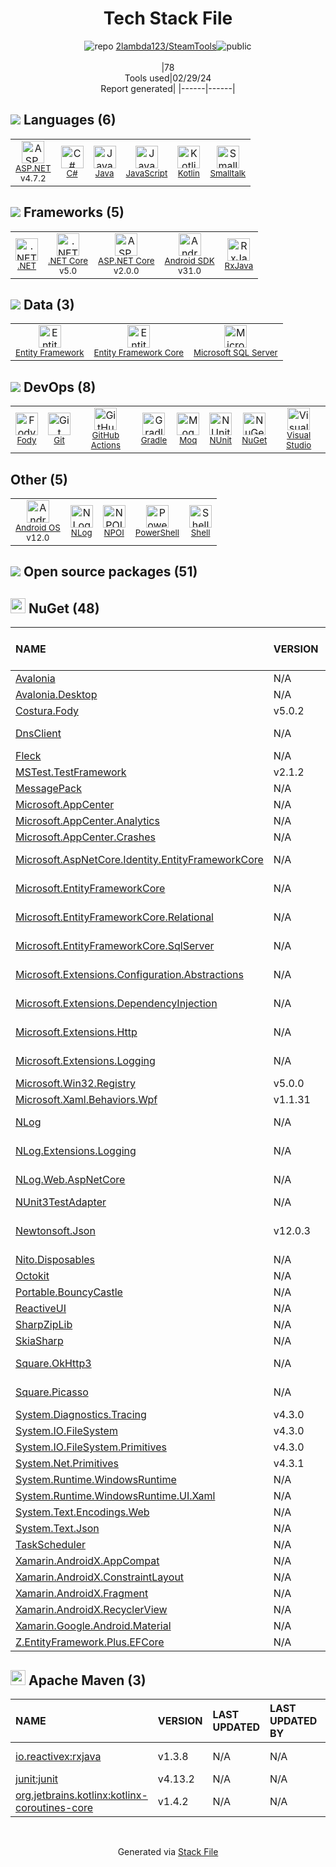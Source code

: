 <!--
&lt;--- Readme.md Snippet without images Start ---&gt;
## Tech Stack
2lambda123/SteamTools is built on the following main stack:

- [ASP.NET](https://www.asp.net/) – Languages
- [C#](http://csharp.net) – Languages
- [Java](https://www.java.com) – Languages
- [JavaScript](https://developer.mozilla.org/en-US/docs/Web/JavaScript) – Languages
- [Kotlin](https://kotlinlang.org/) – Languages
- [Smalltalk](http://en.wikipedia.org/wiki/Smalltalk) – Languages
- [.NET](http://www.microsoft.com/net/) – Frameworks (Full Stack)
- [.NET Core](https://docs.microsoft.com/en-us/dotnet/core/) – Frameworks (Full Stack)
- [ASP.NET Core](docs.microsoft.com/en-us/aspnet/core/) – Frameworks (Full Stack)
- [Android SDK](http://developer.android.com) – Frameworks (Full Stack)
- [RxJava](https://github.com/ReactiveX/RxJava) – Java Tools
- [Entity Framework](https://docs.microsoft.com/en-us/aspnet/entity-framework) – Object Relational Mapper (ORM)
- [Entity Framework Core](https://docs.microsoft.com/en-us/ef/core/) – Object Relational Mapper (ORM)
- [Microsoft SQL Server](http://microsoft.com/sqlserver) – Databases
- [Fody](https://github.com/Fody/Fody) – Code Review
- [GitHub Actions](https://github.com/features/actions) – Continuous Integration
- [Gradle](https://www.gradle.org/) – Java Build Tools
- [Moq](https://github.com/Moq/moq4) – Testing Frameworks
- [NUnit](http://www.nunit.org/) – Testing Frameworks
- [Visual Studio](http://msdn.microsoft.com/en-us/vstudio/aa718325.aspx) – Integrated Development Environment
- [Android OS](https://www.android.com) – Operating Systems
- [NPOI](https://github.com/tonyqus/npoi) – Data Transfer
- [PowerShell](https://docs.microsoft.com/en-us/powershell/) – Shells
- [Shell](https://en.wikipedia.org/wiki/Shell_script) – Shells

Full tech stack [here](/techstack.md)

&lt;--- Readme.md Snippet without images End ---&gt;

&lt;--- Readme.md Snippet with images Start ---&gt;
## Tech Stack
2lambda123/SteamTools is built on the following main stack:

- <img width='25' height='25' src='https://img.stackshare.io/service/6755/2c45151a4a11d3a3c8e71bb34dd069d6_400x400.png' alt='ASP.NET'/> [ASP.NET](https://www.asp.net/) – Languages
- <img width='25' height='25' src='https://img.stackshare.io/service/1015/1200px-C_Sharp_wordmark.svg.png' alt='C#'/> [C#](http://csharp.net) – Languages
- <img width='25' height='25' src='https://img.stackshare.io/service/995/K85ZWV2F.png' alt='Java'/> [Java](https://www.java.com) – Languages
- <img width='25' height='25' src='https://img.stackshare.io/service/1209/javascript.jpeg' alt='JavaScript'/> [JavaScript](https://developer.mozilla.org/en-US/docs/Web/JavaScript) – Languages
- <img width='25' height='25' src='https://img.stackshare.io/service/3750/pCfEzr6L.png' alt='Kotlin'/> [Kotlin](https://kotlinlang.org/) – Languages
- <img width='25' height='25' src='https://img.stackshare.io/service/2624/no-img-open-source.png' alt='Smalltalk'/> [Smalltalk](http://en.wikipedia.org/wiki/Smalltalk) – Languages
- <img width='25' height='25' src='https://img.stackshare.io/service/1014/IoPy1dce_400x400.png' alt='.NET'/> [.NET](http://www.microsoft.com/net/) – Frameworks (Full Stack)
- <img width='25' height='25' src='https://img.stackshare.io/service/6403/default_91fc1f0ee315262794273aa1387eaf8fed8436e6.png' alt='.NET Core'/> [.NET Core](https://docs.microsoft.com/en-us/dotnet/core/) – Frameworks (Full Stack)
- <img width='25' height='25' src='https://img.stackshare.io/service/11331/asp.net-core.png' alt='ASP.NET Core'/> [ASP.NET Core](docs.microsoft.com/en-us/aspnet/core/) – Frameworks (Full Stack)
- <img width='25' height='25' src='https://img.stackshare.io/service/1010/m8jf0po4imu8t5eemjdd.png' alt='Android SDK'/> [Android SDK](http://developer.android.com) – Frameworks (Full Stack)
- <img width='25' height='25' src='https://img.stackshare.io/service/2190/6407041.png' alt='RxJava'/> [RxJava](https://github.com/ReactiveX/RxJava) – Java Tools
- <img width='25' height='25' src='https://img.stackshare.io/service/3251/no-img-open-source.png' alt='Entity Framework'/> [Entity Framework](https://docs.microsoft.com/en-us/aspnet/entity-framework) – Object Relational Mapper (ORM)
- <img width='25' height='25' src='https://img.stackshare.io/service/10254/no-img-open-source.png' alt='Entity Framework Core'/> [Entity Framework Core](https://docs.microsoft.com/en-us/ef/core/) – Object Relational Mapper (ORM)
- <img width='25' height='25' src='https://img.stackshare.io/service/1027/sql_server.png' alt='Microsoft SQL Server'/> [Microsoft SQL Server](http://microsoft.com/sqlserver) – Databases
- <img width='25' height='25' src='https://img.stackshare.io/service/20932/default_0d33a14bfbacce3a8e941836ff542881b7e5223e.png' alt='Fody'/> [Fody](https://github.com/Fody/Fody) – Code Review
- <img width='25' height='25' src='https://img.stackshare.io/service/11563/actions.png' alt='GitHub Actions'/> [GitHub Actions](https://github.com/features/actions) – Continuous Integration
- <img width='25' height='25' src='https://img.stackshare.io/service/975/gradlephant-social-black-bg.png' alt='Gradle'/> [Gradle](https://www.gradle.org/) – Java Build Tools
- <img width='25' height='25' src='https://img.stackshare.io/service/1628/1434934.png' alt='Moq'/> [Moq](https://github.com/Moq/moq4) – Testing Frameworks
- <img width='25' height='25' src='https://img.stackshare.io/service/2371/jZ6MYx5Y_400x400.png' alt='NUnit'/> [NUnit](http://www.nunit.org/) – Testing Frameworks
- <img width='25' height='25' src='https://img.stackshare.io/service/1451/SR2hUhQN.png' alt='Visual Studio'/> [Visual Studio](http://msdn.microsoft.com/en-us/vstudio/aa718325.aspx) – Integrated Development Environment
- <img width='25' height='25' src='https://img.stackshare.io/service/9586/ZvmtaSXW_400x400.jpg' alt='Android OS'/> [Android OS](https://www.android.com) – Operating Systems
- <img width='25' height='25' src='https://img.stackshare.io/service/20931/default_0262ac7407d646f59c98f476ca931d21acc32956.png' alt='NPOI'/> [NPOI](https://github.com/tonyqus/npoi) – Data Transfer
- <img width='25' height='25' src='https://img.stackshare.io/service/3681/powershell-logo.png' alt='PowerShell'/> [PowerShell](https://docs.microsoft.com/en-us/powershell/) – Shells
- <img width='25' height='25' src='https://img.stackshare.io/service/4631/default_c2062d40130562bdc836c13dbca02d318205a962.png' alt='Shell'/> [Shell](https://en.wikipedia.org/wiki/Shell_script) – Shells

Full tech stack [here](/techstack.md)

&lt;--- Readme.md Snippet with images End ---&gt;
-->
<div align="center">

# Tech Stack File
![](https://img.stackshare.io/repo.svg "repo") [2lambda123/SteamTools](https://github.com/2lambda123/SteamTools)![](https://img.stackshare.io/public_badge.svg "public")
<br/><br/>
|78<br/>Tools used|02/29/24 <br/>Report generated|
|------|------|
</div>

## <img src='https://img.stackshare.io/languages.svg'/> Languages (6)
<table><tr>
  <td align='center'>
  <img width='36' height='36' src='https://img.stackshare.io/service/6755/2c45151a4a11d3a3c8e71bb34dd069d6_400x400.png' alt='ASP.NET'>
  <br>
  <sub><a href="https://www.asp.net/">ASP.NET</a></sub>
  <br>
  <sub>v4.7.2</sub>
</td>

<td align='center'>
  <img width='36' height='36' src='https://img.stackshare.io/service/1015/1200px-C_Sharp_wordmark.svg.png' alt='C#'>
  <br>
  <sub><a href="http://csharp.net">C#</a></sub>
  <br>
  <sub></sub>
</td>

<td align='center'>
  <img width='36' height='36' src='https://img.stackshare.io/service/995/K85ZWV2F.png' alt='Java'>
  <br>
  <sub><a href="https://www.java.com">Java</a></sub>
  <br>
  <sub></sub>
</td>

<td align='center'>
  <img width='36' height='36' src='https://img.stackshare.io/service/1209/javascript.jpeg' alt='JavaScript'>
  <br>
  <sub><a href="https://developer.mozilla.org/en-US/docs/Web/JavaScript">JavaScript</a></sub>
  <br>
  <sub></sub>
</td>

<td align='center'>
  <img width='36' height='36' src='https://img.stackshare.io/service/3750/pCfEzr6L.png' alt='Kotlin'>
  <br>
  <sub><a href="https://kotlinlang.org/">Kotlin</a></sub>
  <br>
  <sub></sub>
</td>

<td align='center'>
  <img width='36' height='36' src='https://img.stackshare.io/service/2624/no-img-open-source.png' alt='Smalltalk'>
  <br>
  <sub><a href="http://en.wikipedia.org/wiki/Smalltalk">Smalltalk</a></sub>
  <br>
  <sub></sub>
</td>

</tr>
</table>

## <img src='https://img.stackshare.io/frameworks.svg'/> Frameworks (5)
<table><tr>
  <td align='center'>
  <img width='36' height='36' src='https://img.stackshare.io/service/1014/IoPy1dce_400x400.png' alt='.NET'>
  <br>
  <sub><a href="http://www.microsoft.com/net/">.NET</a></sub>
  <br>
  <sub></sub>
</td>

<td align='center'>
  <img width='36' height='36' src='https://img.stackshare.io/service/6403/default_91fc1f0ee315262794273aa1387eaf8fed8436e6.png' alt='.NET Core'>
  <br>
  <sub><a href="https://docs.microsoft.com/en-us/dotnet/core/">.NET Core</a></sub>
  <br>
  <sub>v5.0</sub>
</td>

<td align='center'>
  <img width='36' height='36' src='https://img.stackshare.io/service/11331/asp.net-core.png' alt='ASP.NET Core'>
  <br>
  <sub><a href="docs.microsoft.com/en-us/aspnet/core/">ASP.NET Core</a></sub>
  <br>
  <sub>v2.0.0</sub>
</td>

<td align='center'>
  <img width='36' height='36' src='https://img.stackshare.io/service/1010/m8jf0po4imu8t5eemjdd.png' alt='Android SDK'>
  <br>
  <sub><a href="http://developer.android.com">Android SDK</a></sub>
  <br>
  <sub>v31.0</sub>
</td>

<td align='center'>
  <img width='36' height='36' src='https://img.stackshare.io/service/2190/6407041.png' alt='RxJava'>
  <br>
  <sub><a href="https://github.com/ReactiveX/RxJava">RxJava</a></sub>
  <br>
  <sub></sub>
</td>

</tr>
</table>

## <img src='https://img.stackshare.io/databases.svg'/> Data (3)
<table><tr>
  <td align='center'>
  <img width='36' height='36' src='https://img.stackshare.io/service/3251/no-img-open-source.png' alt='Entity Framework'>
  <br>
  <sub><a href="https://docs.microsoft.com/en-us/aspnet/entity-framework">Entity Framework</a></sub>
  <br>
  <sub></sub>
</td>

<td align='center'>
  <img width='36' height='36' src='https://img.stackshare.io/service/10254/no-img-open-source.png' alt='Entity Framework Core'>
  <br>
  <sub><a href="https://docs.microsoft.com/en-us/ef/core/">Entity Framework Core</a></sub>
  <br>
  <sub></sub>
</td>

<td align='center'>
  <img width='36' height='36' src='https://img.stackshare.io/service/1027/sql_server.png' alt='Microsoft SQL Server'>
  <br>
  <sub><a href="http://microsoft.com/sqlserver">Microsoft SQL Server</a></sub>
  <br>
  <sub></sub>
</td>

</tr>
</table>

## <img src='https://img.stackshare.io/devops.svg'/> DevOps (8)
<table><tr>
  <td align='center'>
  <img width='36' height='36' src='https://img.stackshare.io/service/20932/default_0d33a14bfbacce3a8e941836ff542881b7e5223e.png' alt='Fody'>
  <br>
  <sub><a href="https://github.com/Fody/Fody">Fody</a></sub>
  <br>
  <sub></sub>
</td>

<td align='center'>
  <img width='36' height='36' src='https://img.stackshare.io/service/1046/git.png' alt='Git'>
  <br>
  <sub><a href="http://git-scm.com/">Git</a></sub>
  <br>
  <sub></sub>
</td>

<td align='center'>
  <img width='36' height='36' src='https://img.stackshare.io/service/11563/actions.png' alt='GitHub Actions'>
  <br>
  <sub><a href="https://github.com/features/actions">GitHub Actions</a></sub>
  <br>
  <sub></sub>
</td>

<td align='center'>
  <img width='36' height='36' src='https://img.stackshare.io/service/975/gradlephant-social-black-bg.png' alt='Gradle'>
  <br>
  <sub><a href="https://www.gradle.org/">Gradle</a></sub>
  <br>
  <sub></sub>
</td>

<td align='center'>
  <img width='36' height='36' src='https://img.stackshare.io/service/1628/1434934.png' alt='Moq'>
  <br>
  <sub><a href="https://github.com/Moq/moq4">Moq</a></sub>
  <br>
  <sub></sub>
</td>

<td align='center'>
  <img width='36' height='36' src='https://img.stackshare.io/service/2371/jZ6MYx5Y_400x400.png' alt='NUnit'>
  <br>
  <sub><a href="http://www.nunit.org/">NUnit</a></sub>
  <br>
  <sub></sub>
</td>

<td align='center'>
  <img width='36' height='36' src='https://img.stackshare.io/service/2637/6I3oEOP4_400x400.jpg' alt='NuGet'>
  <br>
  <sub><a href="https://www.nuget.org/">NuGet</a></sub>
  <br>
  <sub></sub>
</td>

<td align='center'>
  <img width='36' height='36' src='https://img.stackshare.io/service/1451/SR2hUhQN.png' alt='Visual Studio'>
  <br>
  <sub><a href="http://msdn.microsoft.com/en-us/vstudio/aa718325.aspx">Visual Studio</a></sub>
  <br>
  <sub></sub>
</td>

</tr>
</table>

## Other (5)
<table><tr>
  <td align='center'>
  <img width='36' height='36' src='https://img.stackshare.io/service/9586/ZvmtaSXW_400x400.jpg' alt='Android OS'>
  <br>
  <sub><a href="https://www.android.com">Android OS</a></sub>
  <br>
  <sub>v12.0</sub>
</td>

<td align='center'>
  <img width='36' height='36' src='https://img.stackshare.io/service/9672/nlog_logo_square_normal.png' alt='NLog'>
  <br>
  <sub><a href="https://nlog-project.org/">NLog</a></sub>
  <br>
  <sub></sub>
</td>

<td align='center'>
  <img width='36' height='36' src='https://img.stackshare.io/service/20931/default_0262ac7407d646f59c98f476ca931d21acc32956.png' alt='NPOI'>
  <br>
  <sub><a href="https://github.com/tonyqus/npoi">NPOI</a></sub>
  <br>
  <sub></sub>
</td>

<td align='center'>
  <img width='36' height='36' src='https://img.stackshare.io/service/3681/powershell-logo.png' alt='PowerShell'>
  <br>
  <sub><a href="https://docs.microsoft.com/en-us/powershell/">PowerShell</a></sub>
  <br>
  <sub></sub>
</td>

<td align='center'>
  <img width='36' height='36' src='https://img.stackshare.io/service/4631/default_c2062d40130562bdc836c13dbca02d318205a962.png' alt='Shell'>
  <br>
  <sub><a href="https://en.wikipedia.org/wiki/Shell_script">Shell</a></sub>
  <br>
  <sub></sub>
</td>

</tr>
</table>


## <img src='https://img.stackshare.io/group.svg' /> Open source packages (51)</h2>

## <img width='24' height='24' src='https://img.stackshare.io/service/2637/6I3oEOP4_400x400.jpg'/> NuGet (48)

|NAME|VERSION|LAST UPDATED|LAST UPDATED BY|LICENSE|VULNERABILITIES|
|:------|:------|:------|:------|:------|:------|
|[Avalonia](https://www.nuget.org/Avalonia)|N/A|N/A|N/A |MIT|N/A|
|[Avalonia.Desktop](https://www.nuget.org/Avalonia.Desktop)|N/A|N/A|N/A |MIT|N/A|
|[Costura.Fody](https://www.nuget.org/Costura.Fody)|v5.0.2|N/A|N/A |MIT|N/A|
|[DnsClient](https://www.nuget.org/DnsClient)|N/A|N/A|N/A |Apache-2.0|N/A|
|[Fleck](https://www.nuget.org/Fleck)|N/A|N/A|N/A |MIT|N/A|
|[MSTest.TestFramework](https://www.nuget.org/MSTest.TestFramework)|v2.1.2|N/A|N/A |MIT|N/A|
|[MessagePack](https://www.nuget.org/MessagePack)|N/A|N/A|N/A |MIT|N/A|
|[Microsoft.AppCenter](https://www.nuget.org/Microsoft.AppCenter)|N/A|N/A|N/A |MIT|N/A|
|[Microsoft.AppCenter.Analytics](https://www.nuget.org/Microsoft.AppCenter.Analytics)|N/A|N/A|N/A |MIT|N/A|
|[Microsoft.AppCenter.Crashes](https://www.nuget.org/Microsoft.AppCenter.Crashes)|N/A|N/A|N/A |MIT|N/A|
|[Microsoft.AspNetCore.Identity.EntityFrameworkCore](https://www.nuget.org/Microsoft.AspNetCore.Identity.EntityFrameworkCore)|N/A|N/A|N/A |Apache-2.0|N/A|
|[Microsoft.EntityFrameworkCore](https://www.nuget.org/Microsoft.EntityFrameworkCore)|N/A|N/A|N/A |Apache-2.0|N/A|
|[Microsoft.EntityFrameworkCore.Relational](https://www.nuget.org/Microsoft.EntityFrameworkCore.Relational)|N/A|N/A|N/A |Apache-2.0|N/A|
|[Microsoft.EntityFrameworkCore.SqlServer](https://www.nuget.org/Microsoft.EntityFrameworkCore.SqlServer)|N/A|N/A|N/A |Apache-2.0|N/A|
|[Microsoft.Extensions.Configuration.Abstractions](https://www.nuget.org/Microsoft.Extensions.Configuration.Abstractions)|N/A|N/A|N/A |Apache-2.0|N/A|
|[Microsoft.Extensions.DependencyInjection](https://www.nuget.org/Microsoft.Extensions.DependencyInjection)|N/A|N/A|N/A |Apache-2.0|N/A|
|[Microsoft.Extensions.Http](https://www.nuget.org/Microsoft.Extensions.Http)|N/A|N/A|N/A |Apache-2.0|N/A|
|[Microsoft.Extensions.Logging](https://www.nuget.org/Microsoft.Extensions.Logging)|N/A|N/A|N/A |Apache-2.0|N/A|
|[Microsoft.Win32.Registry](https://www.nuget.org/Microsoft.Win32.Registry)|v5.0.0|N/A|N/A |MIT|N/A|
|[Microsoft.Xaml.Behaviors.Wpf](https://www.nuget.org/Microsoft.Xaml.Behaviors.Wpf)|v1.1.31|N/A|N/A |MIT|N/A|
|[NLog](https://www.nuget.org/NLog)|N/A|N/A|N/A |BSD-3-Clause|N/A|
|[NLog.Extensions.Logging](https://www.nuget.org/NLog.Extensions.Logging)|N/A|N/A|N/A |BSD-3-Clause|N/A|
|[NLog.Web.AspNetCore](https://www.nuget.org/NLog.Web.AspNetCore)|N/A|N/A|N/A |BSD-3-Clause|N/A|
|[NUnit3TestAdapter](https://www.nuget.org/NUnit3TestAdapter)|N/A|N/A|N/A |MIT|N/A|
|[Newtonsoft.Json](https://www.nuget.org/Newtonsoft.Json)|v12.0.3|N/A|N/A |MIT|[](https://github.com/advisories/GHSA-8rfx-6mr3-5jh3) (High)<br/>[CVE-2024-21907](https://github.com/advisories/GHSA-5crp-9r3c-p9vr) (High)|
|[Nito.Disposables](https://www.nuget.org/Nito.Disposables)|N/A|N/A|N/A |MIT|N/A|
|[Octokit](https://www.nuget.org/Octokit)|N/A|N/A|N/A |MIT|N/A|
|[Portable.BouncyCastle](https://www.nuget.org/Portable.BouncyCastle)|N/A|N/A|N/A |Other|N/A|
|[ReactiveUI](https://www.nuget.org/ReactiveUI)|N/A|N/A|N/A |MIT|N/A|
|[SharpZipLib](https://www.nuget.org/SharpZipLib)|N/A|N/A|N/A |MIT|N/A|
|[SkiaSharp](https://www.nuget.org/SkiaSharp)|N/A|N/A|N/A |MIT|N/A|
|[Square.OkHttp3](https://www.nuget.org/Square.OkHttp3)|N/A|N/A|N/A |Apache-2.0|N/A|
|[Square.Picasso](https://www.nuget.org/Square.Picasso)|N/A|N/A|N/A |Apache-2.0|N/A|
|[System.Diagnostics.Tracing](https://www.nuget.org/System.Diagnostics.Tracing)|v4.3.0|N/A|N/A |N/A|N/A|
|[System.IO.FileSystem](https://www.nuget.org/System.IO.FileSystem)|v4.3.0|N/A|N/A |N/A|N/A|
|[System.IO.FileSystem.Primitives](https://www.nuget.org/System.IO.FileSystem.Primitives)|v4.3.0|N/A|N/A |N/A|N/A|
|[System.Net.Primitives](https://www.nuget.org/System.Net.Primitives)|v4.3.1|N/A|N/A |N/A|N/A|
|[System.Runtime.WindowsRuntime](https://www.nuget.org/System.Runtime.WindowsRuntime)|N/A|N/A|N/A |MIT|N/A|
|[System.Runtime.WindowsRuntime.UI.Xaml](https://www.nuget.org/System.Runtime.WindowsRuntime.UI.Xaml)|N/A|N/A|N/A |MIT|N/A|
|[System.Text.Encodings.Web](https://www.nuget.org/System.Text.Encodings.Web)|N/A|N/A|N/A |MIT|N/A|
|[System.Text.Json](https://www.nuget.org/System.Text.Json)|N/A|N/A|N/A |MIT|N/A|
|[TaskScheduler](https://www.nuget.org/TaskScheduler)|N/A|N/A|N/A |MIT|N/A|
|[Xamarin.AndroidX.AppCompat](https://www.nuget.org/Xamarin.AndroidX.AppCompat)|N/A|N/A|N/A |N/A|N/A|
|[Xamarin.AndroidX.ConstraintLayout](https://www.nuget.org/Xamarin.AndroidX.ConstraintLayout)|N/A|N/A|N/A |N/A|N/A|
|[Xamarin.AndroidX.Fragment](https://www.nuget.org/Xamarin.AndroidX.Fragment)|N/A|N/A|N/A |N/A|N/A|
|[Xamarin.AndroidX.RecyclerView](https://www.nuget.org/Xamarin.AndroidX.RecyclerView)|N/A|N/A|N/A |N/A|N/A|
|[Xamarin.Google.Android.Material](https://www.nuget.org/Xamarin.Google.Android.Material)|N/A|N/A|N/A |N/A|N/A|
|[Z.EntityFramework.Plus.EFCore](https://www.nuget.org/Z.EntityFramework.Plus.EFCore)|N/A|N/A|N/A |N/A|N/A|


## <img width='24' height='24' src='https://img.stackshare.io/package_manager/977/default_9833f2ef0bbc2a946b4cc5e9307264033361076b.png'/> Apache Maven (3)

|NAME|VERSION|LAST UPDATED|LAST UPDATED BY|LICENSE|VULNERABILITIES|
|:------|:------|:------|:------|:------|:------|
|[io.reactivex:rxjava](https://github.com/ReactiveX/RxJava)|v1.3.8|N/A|N/A |Apache-2.0|N/A|
|[junit:junit](http://junit.org)|v4.13.2|N/A|N/A |EPL-1.0|N/A|
|[org.jetbrains.kotlinx:kotlinx-coroutines-core]()|v1.4.2|N/A|N/A |N/A|N/A|

<br/>
<div align='center'>

Generated via [Stack File](https://github.com/marketplace/stack-file)
